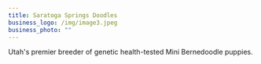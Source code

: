 ```yaml
---
title: Saratoga Springs Doodles
business_logo: /img/image3.jpeg
business_photo: ""
---
```

Utah's premier breeder of genetic health-tested Mini Bernedoodle puppies.